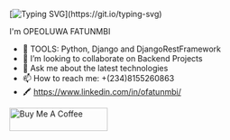 [![Typing SVG](https://readme-typing-svg.demolab.com/?lines=WELCOME;)](https://git.io/typing-svg)



I'm OPEOLUWA FATUNMBI

- 🌱 TOOLS: Python, Django and DjangoRestFramework
- 👯 I’m looking to collaborate on Backend Projects
- 💬 Ask me about the latest technologies
- 📫 How to reach me: +(234)8155260863
- 🖍️ https://www.linkedin.com/in/ofatunmbi/

<a href="https://www.buymeacoffee.com/opeoluwaf" target="_blank"><img src="https://cdn.buymeacoffee.com/buttons/default-orange.png" alt="Buy Me A Coffee" height="41" width="174"></a>



